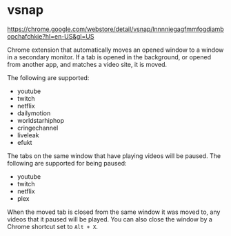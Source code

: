 vsnap
=====

https://chrome.google.com/webstore/detail/vsnap/lnnnniegagfmmfogdiambopchafchkie?hl=en-US&gl=US

Chrome extension that automatically moves an opened window to a window in a secondary monitor. If a tab is opened in the background, or opened from another app, and matches a video site, it is moved.

The following are supported:

* youtube
* twitch
* netflix
* dailymotion
* worldstarhiphop
* cringechannel
* liveleak
* efukt

The tabs on the same window that have playing videos will be paused. The following are supported for being paused:

* youtube
* twitch
* netflix
* plex

When the moved tab is closed from the same window it was moved to, any videos that it paused will be played. You can also close the window by a Chrome shortcut set to `Alt + X`.

